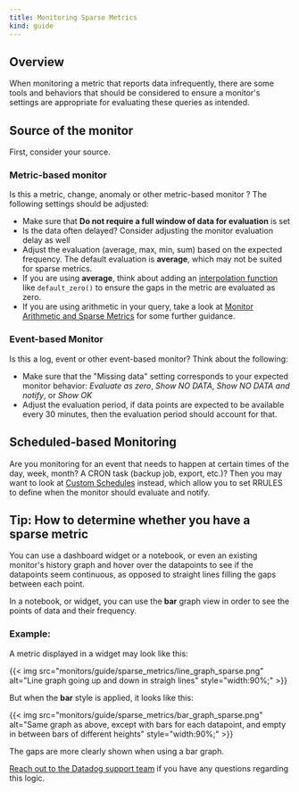 ```yaml
---
title: Monitoring Sparse Metrics
kind: guide
---
```


## Overview

When monitoring a metric that reports data infrequently, there are some tools and behaviors that should be considered to ensure a monitor's settings are appropriate for evaluating these queries as intended. 

## Source of the monitor

First, consider your source.

### Metric-based monitor

Is this a metric, change, anomaly or other metric-based monitor ? The following settings should be adjusted:

* Make sure that **Do not require a full window of data for evaluation** is set
* Is the data often delayed? Consider adjusting the monitor evaluation delay as well
* Adjust the evaluation (average, max, min, sum) based on the expected frequency. The default evaluation is **average**, which may not be suited for sparse metrics.
* If you are using **average**, think about adding an [interpolation function](https://docs.datadoghq.com/dashboards/functions/interpolation/#default-zero) like `default_zero()` to ensure the gaps in the metric are evaluated as zero.
* If you are using arithmetic in your query, take a look at [Monitor Arithmetic and Sparse Metrics](https://docs.datadoghq.com/monitors/guide/monitor-arithmetic-and-sparse-metrics/) for some further guidance.


### Event-based Monitor 

Is this a log, event or other event-based monitor? Think about the following:

* Make sure that the "Missing data" setting corresponds to your expected monitor behavior: *Evaluate as zero*, *Show NO DATA*, *Show NO DATA and notify*, or *Show OK*
* Adjust the evaluation period, if data points are expected to be available every 30 minutes, then the evaluation period should account for that.


## Scheduled-based Monitoring

Are you monitoring for an event that needs to happen at certain times of the day, week, month? A CRON task (backup job, export, etc.)? Then you may want to look at [Custom Schedules](https://docs.datadoghq.com/monitors/guide/custom_schedules/?tab=day) instead, which allow you to set RRULES to define when the monitor should evaluate and notify.

## Tip: How to determine whether you have a sparse metric

You can use a dashboard widget or a notebook, or even an existing monitor's history graph and hover over the datapoints to see if the datapoints seem continuous, as opposed to straight lines filling the gaps between each point.

In a notebook, or widget, you can use the **bar** graph view in order to see the points of data and their frequency.

### Example:

A metric displayed in a widget may look like this:

{{< img src="monitors/guide/sparse_metrics/line_graph_sparse.png" alt="Line graph going up and down in straigh lines" style="width:90%;" >}}

But when the **bar** style is applied, it looks like this:

{{< img src="monitors/guide/sparse_metrics/bar_graph_sparse.png" alt="Same graph as above, except with bars for each datapoint, and empty in between bars of different heights" style="width:90%;" >}}

The gaps are more clearly shown when using a bar graph.


[Reach out to the Datadog support team][1] if you have any questions regarding this logic.

[1]: /help/
